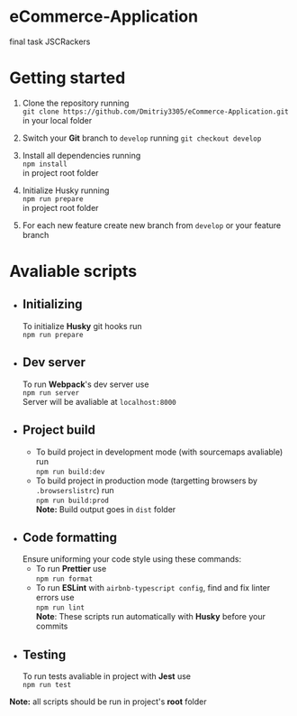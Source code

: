 # eCommerce-Application
final task JSCRackers

# Getting started
1. Clone the repository running <br>
```git clone https://github.com/Dmitriy3305/eCommerce-Application.git``` <br>
in your local folder

2. Switch your **Git** branch to ```develop``` running
```git checkout develop```

3. Install all dependencies running <br>
```npm install``` <br>
in project root folder

4. Initialize Husky running <br>
```npm run prepare``` <br>
in project root folder

5. For each new feature create new branch from ```develop``` or your feature branch

# Avaliable scripts
- ## Initializing 
  To initialize **Husky** git hooks run <br>
  ```npm run prepare```
- ## Dev server
  To run **Webpack**'s dev server use<br>
  ```npm run server```<br>
  Server will be avaliable at ```localhost:8000```
- ## Project build
  - To build project in development mode (with sourcemaps avaliable) run<br>
    ```npm run build:dev```
  - To build project in production mode (targetting browsers by ```.browserslistrc```) run<br>
  ```npm run build:prod```<br>
**Note:** Build output goes in ```dist``` folder
- ## Code formatting
  Ensure uniforming your code style using these commands:
  - To run **Prettier** use<br>
    ```npm run format```
  - To run **ESLint** with ```airbnb-typescript config```, find and fix linter errors use<br>
    ```npm run lint```<br>
  **Note**: These scripts run automatically with **Husky** before your commits
- ## Testing
  To run tests avaliable in project with **Jest** use<br>
  ```npm run test```

**Note:** all scripts should be run in project's **root** folder


